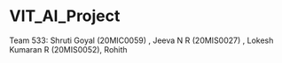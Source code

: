 # VIT_AI_Project
Team 533: Shruti Goyal (20MIC0059) , Jeeva N R (20MIS0027) , Lokesh Kumaran R (20MIS0052), Rohith 
